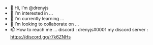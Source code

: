 - 👋 Hi, I’m @drenyjs
- 👀 I’m interested in ...
- 🌱 I’m currently learning ...
- 💞️ I’m looking to collaborate on ...
- 📫 How to reach me ...
discord : drenyjs#0001
my discord server : https://discord.gg/r7k6ZNHs
